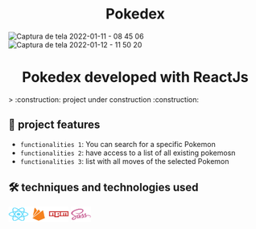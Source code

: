 <h1 align="center"> Pokedex </h1>

![Captura de tela 2022-01-11 - 08 45 06](https://user-images.githubusercontent.com/89926456/148937846-947c24c2-4436-4592-9c67-2b2a262141a6.png)
![Captura de tela 2022-01-12 - 11 50 20](https://user-images.githubusercontent.com/89926456/149164841-1d3f77c4-038e-4ebd-bf1d-a91f50237dfd.png)


<h1 align="center">
  Pokedex developed with ReactJs
</h1>
> :construction: project under construction :construction:

## :hammer: project features

- `functionalities 1`: You can search for a specific Pokemon
- `functionalities 2`: have access to a list of all existing pokemosn
- `functionalities 3`: list with all moves of the selected Pokemon

## 🛠️  techniques and technologies used

<img align="center" alt="Flavio-React" height="30" width="40" src="https://raw.githubusercontent.com/devicons/devicon/master/icons/react/react-original.svg"><img align="center" alt="Flavio-firebase" height="30" width="40" src="https://github.com/devicons/devicon/blob/master/icons/firebase/firebase-plain.svg"><img align="center" alt="Flavio-npm" height="30" width="40" src="https://github.com/devicons/devicon/blob/master/icons/npm/npm-original-wordmark.svg">
<img align="center" alt="Flavio-scss" height="30" width="40" src="https://github.com/devicons/devicon/blob/master/icons/sass/sass-original.svg">
